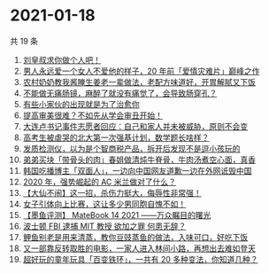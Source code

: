 # 2021-01-18

共 19 条

<!-- BEGIN ZHIHUVIDEO -->
<!-- 最后更新时间 Mon Jan 18 2021 05:19:08 GMT+0800 (CST) -->
1. [刘皇叔求你做个人吧！](https://www.zhihu.com/zvideo/1334150257291161600)
1. [男人永远爱一个女人不爱他的样子，20 年前「爱情灾难片」巅峰之作](https://www.zhihu.com/zvideo/1332616900527390720)
1. [农村奶奶教我酱腌生姜老一辈做法，老配方味道好，开胃解腻又下饭](https://www.zhihu.com/zvideo/1334085015316422656)
1. [不能做无痛肠镜，麻醉了就没有痛觉了，会导致肠穿孔？](https://www.zhihu.com/zvideo/1333732507514834944)
1. [有些小家伙的出现就是为了治愈你](https://www.zhihu.com/zvideo/1334155167780601856)
1. [提高审美很难？不如先从学会审丑开始！](https://www.zhihu.com/zvideo/1333493660277309440)
1. [大连卢书记事件志愿者回应：自己和家人并未被威胁，原则不会变](https://www.zhihu.com/zvideo/1333495227831840768)
1. [高考生被虐哭的北大第一次强基计划，数学题长啥样？](https://www.zhihu.com/zvideo/1334185972007804928)
1. [发质检测仪，以为是个智商税产品，拆开后发现不是逗小孩玩的](https://www.zhihu.com/zvideo/1334277059439042560)
1. [弟弟买块「带骨头的肉」春姐做清炖牛脊骨，牛肉汤煮空心面，真香](https://www.zhihu.com/zvideo/1334062251272024064)
1. [韩国吃播博主「双面人」，一边向中国网友道歉一边在外网诋毁中国](https://www.zhihu.com/zvideo/1334160806926340096)
1. [2020 年，强势崛起的 AC 米兰做对了什么？](https://www.zhihu.com/zvideo/1334103520325697536)
1. [【大仙不闹】这一招，杀伤力挺大，侮辱性非常强！](https://www.zhihu.com/zvideo/1333737230171340800)
1. [女子引体向上比赛，这让多少男同胞自愧不如！](https://www.zhihu.com/zvideo/1334081343438106624)
1. [【墨鱼评测】 MateBook 14 2021 ——万众瞩目的曙光](https://www.zhihu.com/zvideo/1334189691793657856)
1. [波士顿 FBI 逮捕 MIT 教授 欲加之罪 何患无辞？](https://www.zhihu.com/zvideo/1334116263400869888)
1. [鲤鱼别老是用来清蒸，教你豆豉蒸鱼的做法，入味可口，好吃下饭](https://www.zhihu.com/zvideo/1334210361353142272)
1. [又一部靠反转取胜的电影，一家人进入林间小路，再想出去难如登天](https://www.zhihu.com/zvideo/1334124604781072384)
1. [超好玩的童年玩具「百变铁环」，一共有 20 多种变法，你知道几种？](https://www.zhihu.com/zvideo/1334121846581723136)
<!-- END ZHIHUVIDEO -->
